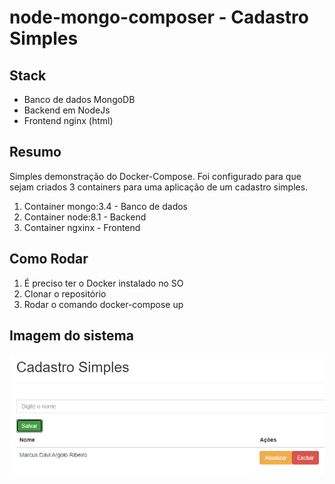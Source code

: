 # node-mongo-composer - Cadastro Simples

## Stack

- Banco de dados MongoDB
- Backend em NodeJs
- Frontend nginx (html)

## Resumo

Simples demonstração do Docker-Compose. Foi configurado para que sejam criados 3 containers para uma aplicação de um cadastro simples.

1. Container mongo:3.4 - Banco de dados
2. Container node:8.1 - Backend
3. Container ngxinx - Frontend

## Como Rodar

1. É preciso ter o Docker instalado no SO
2. Clonar o repositório
3. Rodar o comando docker-compose up

## Imagem do sistema

<p>
<img src="img-cad-simples.png" alt="print-do-sistema">
</p>
